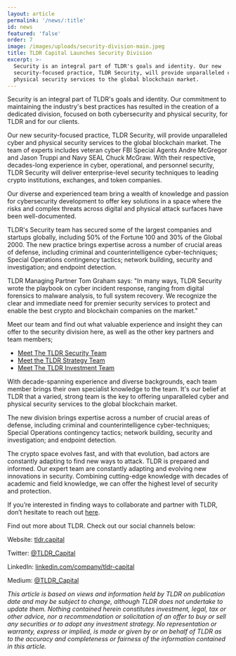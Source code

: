 ```yaml
---
layout: article
permalink: '/news/:title'
id: news
featured: 'false'
order: 7
image: /images/uploads/security-division-main.jpeg
title: TLDR Capital Launches Security Division
excerpt: >-
  Security is an integral part of TLDR's goals and identity. Our new
  security-focused practice, TLDR Security, will provide unparalleled cyber and
  physical security services to the global blockchain market.
---
```

Security is an integral part of TLDR's goals and identity. Our commitment to maintaining the industry's best practices has resulted in the creation of a dedicated division, focused on both cybersecurity and physical security, for TLDR and for our clients.

Our new security-focused practice, TLDR Security, will provide unparalleled cyber and physical security services to the global blockchain market. The team of experts includes veteran cyber FBI Special Agents Andre McGregor and Jason Truppi and Navy SEAL Chuck McGraw. With their respective, decades-long experience in cyber, operational, and personnel security, TLDR Security will deliver enterprise-level security techniques to leading crypto institutions, exchanges, and token companies.

Our diverse and experienced team bring a wealth of knowledge and passion for cybersecurity development to offer key solutions in a space where the risks and complex threats across digital and physical attack surfaces have been well-documented.

TLDR's Security team has secured some of the largest companies and startups globally, including 50% of the Fortune 100 and 30% of the Global 2000. The new practice brings expertise across a number of crucial areas of defense, including criminal and counterintelligence cyber-techniques; Special Operations contingency tactics; network building, security and investigation; and endpoint detection.

TLDR Managing Partner Tom Graham says: "In many ways, TLDR Security wrote the playbook on cyber incident response, ranging from digital forensics to malware analysis, to full system recovery. We recognize the clear and immediate need for premier security services to protect and enable the best crypto and blockchain companies on the market."

Meet our team and find out what valuable experience and insight they can offer to the security division here, as well as the other key partners and team members;

* [Meet The TLDR Security Team](https://medium.com/@TLDR_Capital/meet-the-tldr-security-team-4e0cc4964380)
* [Meet the TLDR Strategy Team](https://medium.com/@TLDR_Capital/meet-the-tldr-strategy-team-e9e09c7ad41)
* [Meet The TLDR Investment Team](https://medium.com/@TLDR_Capital/meet-the-tldr-investment-team-411ef8ba5a52)

With decade-spanning experience and diverse backgrounds, each team member brings their own specialist knowledge to the team. It's our belief at TLDR that a varied, strong team is the key to offering unparalleled cyber and physical security services to the global blockchain market.

The new division brings expertise across a number of crucial areas of defense, including criminal and counterintelligence cyber-techniques; Special Operations contingency tactics; network building, security and investigation; and endpoint detection.

The crypto space evolves fast, and with that evolution, bad actors are constantly adapting to find new ways to attack. TLDR is prepared and informed. Our expert team are constantly adapting and evolving new innovations in security. Combining cutting-edge knowledge with decades of academic and field knowledge, we can offer the highest level of security and protection.



If you’re interested in finding ways to collaborate and partner with TLDR, don’t hesitate to reach out [here](https://www.tldr.capital/contact).

Find out more about TLDR. Check out our social channels below:

Website: [tldr.capital](https://www.tldr.capital/)

Twitter: [@TLDR_Capital](https://twitter.com/TLDR_Capital)

LinkedIn: [linkedin.com/company/tldr-capital](https://www.linkedin.com/company/tldr-capital/)

Medium: [@TLDR_Capital](https://medium.com/@TLDR_Capital)

_This article is based on views and information held by TLDR on publication date and may be subject to change, although TLDR does not undertake to update them. Nothing contained herein constitutes investment, legal, tax or other advice, nor a recommendation or solicitation of an offer to buy or sell any securities or to adopt any investment strategy. No representation or warranty, express or implied, is made or given by or on behalf of TLDR as to the accuracy and completeness or fairness of the information contained in this article._
